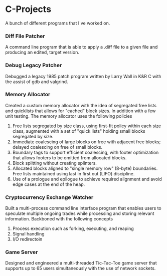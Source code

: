 # C-Projects
A bunch of different programs that I've worked on.

### Diff File Patcher
A command line program that is able to apply a .diff file to a given file and producing an edited, target version.

### Debug Legacy Patcher
Debugged a legacy 1985 patch program written by Larry Wall in K&R C with the assist of gdb and valgrind.

### Memory Allocator
Created a custom memory allocator with the idea of segregated free lists and quicklists that allows for "cached" block sizes. In addition with a few unit testing.
The memory allocator uses the following policies
1. Free lists segregated by size class, using first-fit policy within each size class,
augmented with a set of "quick lists" holding small blocks segregated by size.
2. Immediate coalescing of large blocks on free with adjacent free blocks;
delayed coalescing on free of small blocks.
3. Boundary tags to support efficient coalescing, with footer optimization that allows
footers to be omitted from allocated blocks.
4. Block splitting without creating splinters.
5. Allocated blocks aligned to "single memory row" (8-byte) boundaries.
Free lists maintained using last in first out (LIFO) discipline.
6. Use of a prologue and epilogue to achieve required alignment and avoid edge cases
at the end of the heap.


### Cryptocurrency Exchange Watcher
Built a multi-process command line interface program that enables users to speculate multiple ongoing trades while processing and storing relevant information.
Backboned with the following concepts
1. Process execution such as forking, executing, and reaping
2. Signal handling
3. I/O redirectoin


### Game Server
Designed and engineered a multi-threaded Tic-Tac-Toe game server that supports up to 65 users simultaneously with the use of network sockets.

